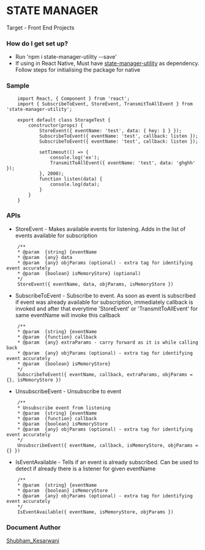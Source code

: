 # STATE MANAGER #
 
Target - Front End Projects

### How do I get set up? ###

* Run 'npm i state-manager-utility --save'
* If using in React Native, Must have [state-manager-utility](https://github.com/drivezy/storage-utility) as dependency. Follow steps for initialising the package for native

### Sample 
```
    import React, { Component } from 'react';
    import { SubscribeToEvent, StoreEvent, TransmitToAllEvent } from 'state-manager-utility';

    export default class StorageTest {
        constructor(props) {
            StoreEvent({ eventName: 'test', data: { hey: 1 } });
            SubscribeToEvent({ eventName: 'test', callback: listen });
            SubscribeToEvent({ eventName: 'test', callback: listen });

            setTimeout(() => {
                console.log('ex');
                TransmitToAllEvent({ eventName: 'test', data: 'ghghh' });
            }, 2000);
            function listen(data) {
                console.log(data);
            }
        }
    }

```

### APIs ###

* StoreEvent - Makes available events for listening. Adds in the list of events available for subscription

```
    /**
    * @param  {string} {eventName
    * @param  {any} data
    * @param  {any} objParams (optional) - extra tag for identifying event accurately
    * @param  {boolean} isMemoryStore} (optional)
    */
    StoreEvent({ eventName, data, objParams, isMemoryStore }) 
```


* SubscribeToEvent - Subscribe to event.
 As soon as event is subscribed if event was already available for subscription, immediately callback is invoked and after that everytime 'StoreEvent' or 'TransmitToAllEvent' for same eventName will invoke this callback

```
    /**
    * @param  {string} {eventName
    * @param  {function} callback
    * @param  {any} extraParams - carry forward as it is while calling back
    * @param  {any} objParams (optional) - extra tag for identifying event accurately
    * @param  {boolean} isMemoryStore}
    */
    SubscribeToEvent({ eventName, callback, extraParams, objParams = {}, isMemoryStore })
```

* UnsubscribeEvent - Unsubscribe to event

```
    /**
    * Unsubscribe event from listening 
    * @param  {string} {eventName
    * @param  {function} callback
    * @param  {boolean} isMemoryStore
    * @param  {any} objParams (optional) - extra tag for identifying event accurately
    */
    UnsubscribeEvent({ eventName, callback, isMemoryStore, objParams = {} })

```

* IsEventAvailable - Tells if an event is already subscribed.
Can be used to detect if already there is a listener for given eventName


```
    /**
    * @param  {string} {eventName
    * @param  {boolean} isMemoryStore
    * @param  {any} objParams (optional) - extra tag for identifying event accurately
    */
    IsEventAvailable({ eventName, isMemoryStore, objParams })
```



### Document Author ###
  [Shubham_Kesarwani](https://github.com/shubhamkes)

 
